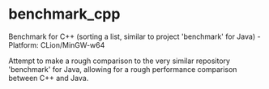# benchmark_cpp
Benchmark for C++ (sorting a list, similar to project 'benchmark' for Java) - Platform: CLion/MinGW-w64 
                                            
Attempt to make a rough comparison to the very similar repository 'benchmark' for Java, 
allowing for a rough performance comparison between C++ and Java.
